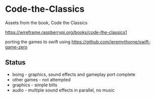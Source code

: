 # Code-the-Classics
Assets from the book, Code the Classics

https://wireframe.raspberrypi.org/books/code-the-classics1

porting the games to swift using
https://github.com/jeremythorne/swift-game-zero

## Status
* boing - graphics, sound effects and gameplay port complete
* other games - not attempted
* graphics - simple blits
* audio - multiple sound effects in parallel, no music

